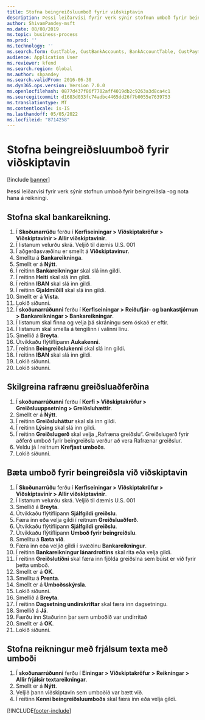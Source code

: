 ```yaml
---
title: Stofna beingreiðsluumboð fyrir viðskiptavin
description: Þessi leiðarvísi fyrir verk sýnir stofnun umboð fyrir beingreiðsla -og nota hana á reikningi.
author: ShivamPandey-msft
ms.date: 08/08/2019
ms.topic: business-process
ms.prod: ''
ms.technology: ''
ms.search.form: CustTable, CustBankAccounts, BankAccountTable, CustPaymMode, CustDirectDebitMandate, BankAccountTableLookUp, SrsReportViewerForm,  LogisticsAddressCityLookup, CustFreeInvoice, CustTableLookup
audience: Application User
ms.reviewer: kfend
ms.search.region: Global
ms.author: shpandey
ms.search.validFrom: 2016-06-30
ms.dyn365.ops.version: Version 7.0.0
ms.openlocfilehash: 0877d437f86f7702aff4019db2c9263a3d8ca4c1
ms.sourcegitcommit: d1683d033fc74adbc4465dd26f7b0055e7639753
ms.translationtype: MT
ms.contentlocale: is-IS
ms.lasthandoff: 05/05/2022
ms.locfileid: "8714258"
---
```

# <a name="create-a-direct-debit-mandate-for-a-customer"></a>Stofna beingreiðsluumboð fyrir viðskiptavin

[!include [banner](../../includes/banner.md)]

Þessi leiðarvísi fyrir verk sýnir stofnun umboð fyrir beingreiðsla -og nota hana á reikningi.


## <a name="create-a-bank-account"></a>Stofna skal bankareikning.
1. Í **Skoðunarrúðu** ferðu í **Kerfiseiningar > Viðskiptakröfur > Viðskiptavinir > Allir viðskiptavinir**.
2. Í listanum velurðu skrá. Veljið til dæmis U.S. 001
3. Í aðgerðasvæðinu er smellt á **Viðskiptavinur**.
4. Smelltu á **Bankareikninga**.
5. Smellt er á **Nýtt**.
6. Í reitinn **Bankareikningar** skal slá inn gildi.
7. Í reitinn **Heiti** skal slá inn gildi.
8. Í reitinn **IBAN** skal slá inn gildi.
9. Í reitinn **Gjaldmiðill** skal slá inn gildi.
10. Smellt er á **Vista**.
11. Lokið síðunni.
12. Í **skoðunarrúðunni** ferðu í **Kerfiseiningar > Reiðufjár- og bankastjórnun > Bankareikningar > Bankareikningar**.
13. Í listanum skal finna og velja þá skráningu sem óskað er eftir.
14. Í listanum skal smella á tengilinn í valinni línu.
15. Smellið á **Breyta**.
16. Útvíkkaðu flýtiflipann **Aukakenni**.
17. Í reitinn **Beingreiðslukenni** skal slá inn gildi.
18. Í reitinn **IBAN** skal slá inn gildi.
19. Lokið síðunni.
20. Lokið síðunni.

## <a name="define-the-electronic-payment-method"></a>Skilgreina rafrænu greiðsluaðferðina
1. Í **skoðunarrúðunni** ferðu í **Kerfi > Viðskiptakröfur > Greiðsluuppsetning > Greiðsluhættir**.
2. Smellt er á **Nýtt**.
3. Í reitinn **Greiðsluháttur** skal slá inn gildi.
4. Í reitinn **Lýsing** skal slá inn gildi.
5. Í reitinn **Greiðslugerð** skal velja „Rafræna greiðslu“. Greiðslugerð fyrir aðferð umboð fyrir beingreiðsla verður að vera Rafrænar greiðslur.
6. Veldu já í reitnum **Krefjast umboðs**.
7. Lokið síðunni.

## <a name="add-a-direct-debit-mandate-to-a-customer"></a>Bæta umboð fyrir beingreiðsla við viðskiptavin
1. Í **Skoðunarrúðu** ferðu í **Kerfiseiningar > Viðskiptakröfur > Viðskiptavinir > Allir viðskiptavinir**.
2. Í listanum velurðu skrá. Veljið til dæmis U.S. 001
3. Smellið á **Breyta**.
4. Útvíkkaðu flýtiflipann **Sjálfgildi greiðslu**.
5. Færa inn eða velja gildi í reitnum **Greiðsluaðferð**.
6. Útvíkkaðu flýtiflipann **Sjálfgildi greiðslu**.
7. Útvíkkaðu flýtiflipann **Umboð fyrir beingreiðslu**.
8. Smelltu á **Bæta við**.
9. Færa inn eða veljið gildi í svæðinu **Bankareikningur**.
10. Í reitinn **Bankareikningur lánardrottins** skal rita eða velja gildi.
11. Í reitinn **Greiðslutíðni** skal færa inn fjölda greiðslna sem búist er við fyrir þetta umboð.
12. Smellt er á **OK**.
13. Smelltu á **Prenta**.
14. Smellt er á **Umboðsskýrsla**.
15. Lokið síðunni.
16. Smellið á **Breyta**.
17. Í reitinn **Dagsetning undirskriftar** skal færa inn dagsetningu.
18. Smellið á **Já**.
19. Færðu inn Staðurinn þar sem umboðið var undirritað
20. Smellt er á **OK**.
21. Lokið síðunni.

## <a name="create-a-free-text-invoice-with-mandate"></a>Stofna reikningur með frjálsum texta með umboði
1. Í **skoðunarrúðunni** ferðu í **Einingar > Viðskiptakröfur > Reikningar > Allir frjálsir textareikningar**.
2. Smellt er á **Nýtt**.
3. Veljið þann viðskiptavin sem umboðið var bætt við.
4. Í reitinn **Kenni beingreiðsluumboðs** skal færa inn eða velja gildi.



[!INCLUDE[footer-include](../../../includes/footer-banner.md)]
